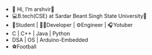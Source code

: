 - 👋 Hi, I’m arshvir👻
- 💻B.tech(CSE) at Sardar Beant Singh State University🏫 
     <!--- it's 4am 👀-->
- 🐾Student | 👨‍💻Developer | ⚙️Engineer | 🎧Yotuber
- C | C++ | Java | Python
- DSA | OS | Arduino-Embedded
- ⚽Football
<!--- 😐Yes I'm Introvert | 🪔Culturly bounded--> 

<!--- 👀 I’m interested in Programming, Web Development, Embedded Programming, AI
- 🌱 I’m currently learning C++, Ethical Hacking, sql,python, DSA, 
- 💞️ I’m looking to collaborate on Making Operating System
- 📫 How to reach me ...-->

<!---
avarshvir/avarshvir is a ✨ special ✨ repository because its `README.md` (this file) appears on your GitHub profile.
You can click the Preview link to take a look at your changes.
--->
